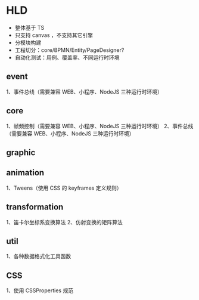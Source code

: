# HLD

- 整体基于 TS
- 只支持 canvas ，不支持其它引擎
- 分模块构建
- 工程切分：core/BPMN/Entity/PageDesigner?
- 自动化测试：用例、覆盖率、不同运行时环境

## event

1、事件总线（需要兼容 WEB、小程序、NodeJS 三种运行时环境）

## core

1、帧频控制（需要兼容 WEB、小程序、NodeJS 三种运行时环境）
2、事件总线（需要兼容 WEB、小程序、NodeJS 三种运行时环境）

## graphic

## animation

1、Tweens（使用 CSS 的 keyframes 定义规则）

## transformation

1、笛卡尔坐标系变换算法
2、仿射变换的矩阵算法

## util

1、各种数据格式化工具函数

## CSS

1、使用 CSSProperties 规范
